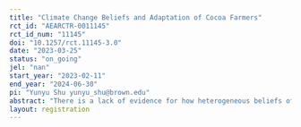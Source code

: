 ```yaml
---
title: "Climate Change Beliefs and Adaptation of Cocoa Farmers"
rct_id: "AEARCTR-0011145"
rct_id_num: "11145"
doi: "10.1257/rct.11145-3.0"
date: "2023-03-25"
status: "on_going"
jel: "nan"
start_year: "2023-02-11"
end_year: "2024-06-30"
pi: "Yunyu Shu yunyu_shu@brown.edu"
abstract: "There is a lack of evidence for how heterogeneous beliefs of the population may affect the effectiveness and efficiency of incentivized subsidy programs. This project seeks to expand our knowledge of smallholder farmers' beliefs and actions towards climate change by examining how adaptation strategies respond to conditional cash transfers and information drops. We study this in the context of cocoa production in Ghana, where shade level management, i.e. growing forest trees on cocoa farms, is considered an adaptive farming practice to combat climate change. With a lab-in-the-field game design, we implement three subsidy interventions to examine cocoa farmers' different adaptation decisions on shade level. Apart from the standard payment for ecosystem services (PES), providing a fixed payment directly if the quantity of input (ecosystem services) passes a threshold, we consider two alternatives: (1) variable PES, which provides variable payments according to the input levels; (3) market-based variable PES, which offers an output-based price premium that increases with the level of ecosystem services. The cost-effectiveness of these three incentivized subsidies is ambiguous given the different distributions of heterogeneous beliefs.  Additionally, we interact the two variable PES treatments with an information intervention to explore the role of correcting beliefs and its impacts on the effectiveness of the two subsidies, where farmers are informed of both climate change risks and benefits of the climate-change-resilient shade-grown practice. This draft was completed and registered after baseline data collection, but prior to the analysis of any follow-up data."
layout: registration
---
```


